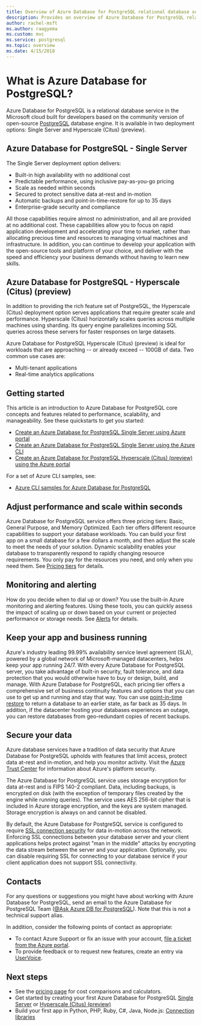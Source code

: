 ```yaml
---
title: Overview of Azure Database for PostgreSQL relational database service
description: Provides an overview of Azure Database for PostgreSQL relational database service.
author: rachel-msft
ms.author: raagyema
ms.custom: mvc
ms.service: postgresql
ms.topic: overview
ms.date: 4/15/2018
---
```

# What is Azure Database for PostgreSQL?
Azure Database for PostgreSQL is a relational database service in the Microsoft cloud built for developers based on the community version of open-source [PostgreSQL](https://www.postgresql.org/) database engine. It is available in two deployment options: Single Server and Hyperscale (Citus) (preview).

## Azure Database for PostgreSQL - Single Server
The Single Server deployment option delivers:

- Built-in high availability with no additional cost
- Predictable performance, using inclusive pay-as-you-go pricing
- Scale as needed within seconds
- Secured to protect sensitive data at-rest and in-motion
- Automatic backups and point-in-time-restore for up to 35 days
- Enterprise-grade security and compliance

All those capabilities require almost no administration, and all are provided at no additional cost. These capabilities allow you to focus on rapid application development and accelerating your time to market, rather than allocating precious time and resources to managing virtual machines and infrastructure. In addition, you can continue to develop your application with the open-source tools and platform of your choice, and deliver with the speed and efficiency your business demands without having to learn new skills. 

## Azure Database for PostgreSQL - Hyperscale (Citus) (preview)
In addition to providing the rich feature set of PostgreSQL, the Hyperscale (Citus) deployment option serves applications that require greater scale and performance. Hyperscale (Citus) horizontally scales queries across multiple machines using sharding. Its query engine parallelizes incoming SQL queries across these servers for faster responses on large datasets.

Azure Database for PostgreSQL Hyperscale (Citus) (preview) is ideal for workloads that are approaching -- or already exceed -- 100GB of data. Two common use cases are:

* Multi-tenant applications
* Real-time analytics applications

## Getting started
This article is an introduction to Azure Database for PostgreSQL core concepts and features related to performance, scalability, and manageability. See these quickstarts to get you started:

- [Create an Azure Database for PostgreSQL Single Server using Azure portal](quickstart-create-server-database-portal.md)
- [Create an Azure Database for PostgreSQL Single Server using the Azure CLI](quickstart-create-server-database-azure-cli.md)
- [Create an Azure Database for PostgreSQL Hyperscale (Citus) (preview) using the Azure portal](quickstart-create-hyperscale-portal.md)

For a set of Azure CLI samples, see:

- [Azure CLI samples for Azure Database for PostgreSQL](./sample-scripts-azure-cli.md)

## Adjust performance and scale within seconds
Azure Database for PostgreSQL service offers three pricing tiers: Basic, General Purpose, and Memory Optimized. Each tier offers different resource capabilities to support your database workloads. You can build your first app on a small database for a few dollars a month, and then adjust the scale to meet the needs of your solution. Dynamic scalability enables your database to transparently respond to rapidly changing resource requirements. You only pay for the resources you need, and only when you need them. See [Pricing tiers](concepts-pricing-tiers.md) for details.

## Monitoring and alerting
How do you decide when to dial up or down? You use the built-in Azure monitoring and alerting features. Using these tools, you can quickly assess the impact of scaling up or down based on your current or projected performance or storage needs. See [Alerts](howto-alert-on-metric.md) for details.

## Keep your app and business running
Azure's industry leading 99.99% availability service level agreement (SLA), powered by a global network of Microsoft-managed datacenters, helps keep your app running 24/7. With every Azure Database for PostgreSQL server, you take advantage of built-in security, fault tolerance, and data protection that you would otherwise have to buy or design, build, and manage. With Azure Database for PostgreSQL, each pricing tier offers a comprehensive set of business continuity features and options that you can use to get up and running and stay that way. You can use [point-in-time restore](howto-restore-server-portal.md) to return a database to an earlier state, as far back as 35 days. In addition, if the datacenter hosting your databases experiences an outage, you can restore databases from geo-redundant copies of recent backups.

## Secure your data
Azure database services have a tradition of data security that Azure Database for PostgreSQL upholds with features that limit access, protect data at-rest and in-motion, and help you monitor activity. Visit the [Azure Trust Center](https://azure.microsoft.com/overview/trusted-cloud/) for information about Azure's platform security.

The Azure Database for PostgreSQL service uses storage encryption for data at-rest and is FIPS 140-2 compliant. Data, including backups, is encrypted on disk (with the exception of temporary files created by the engine while running queries). The service uses AES 256-bit cipher that is included in Azure storage encryption, and the keys are system managed. Storage encryption is always on and cannot be disabled.

By default, the Azure Database for PostgreSQL service is configured to require [SSL connection security](./concepts-ssl-connection-security.md) for data in-motion across the network. Enforcing SSL connections between your database server and your client applications helps protect against "man in the middle" attacks by encrypting the data stream between the server and your application. Optionally, you can disable requiring SSL for connecting to your database service if your client application does not support SSL connectivity.

## Contacts
For any questions or suggestions you might have about working with Azure Database for PostgreSQL, send an email to the Azure Database for PostgreSQL Team ([@Ask Azure DB for PostgreSQL](mailto:AskAzureDBforPostgreSQL@service.microsoft.com)). Note that this is not a technical support alias.

In addition, consider the following points of contact as appropriate:
- To contact Azure Support or fix an issue with your account, [file a ticket from the Azure portal](https://portal.azure.com/?#blade/Microsoft_Azure_Support/HelpAndSupportBlade).
- To provide feedback or to request new features, create an entry via [UserVoice](https://feedback.azure.com/forums/597976-azure-database-for-postgresql).

## Next steps
- See the [pricing page](https://azure.microsoft.com/pricing/details/postgresql/) for cost comparisons and calculators.
- Get started by creating your first Azure Database for PostgreSQL [Single Server](./quickstart-create-server-database-portal.md) or [Hyperscale (Citus) (preview)](./quickstart-create-hyperscale-portal.md)
- Build your first app in Python, PHP, Ruby, C\#, Java, Node.js: [Connection libraries](./concepts-connection-libraries.md)
